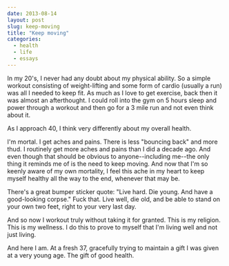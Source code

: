 ```yaml
---
date: 2013-08-14
layout: post
slug: keep-moving
title: "Keep moving"
categories:
  - health
  - life
  - essays
---
```


In my 20's, I never had any doubt about my physical ability. So a simple workout consisting of weight-lifting and some form of cardio (usually a run) was all I needed to keep fit. As much as I love to get exercise, back then it was almost an afterthought. I could roll into the gym on 5 hours sleep and power through a workout and then go for a 3 mile run and not even think about it.

As I approach 40, I think very differently about my overall health.

I'm mortal. I get aches and pains. There is less "bouncing back" and more thud. I routinely get more aches and pains than I did a decade ago. And even though that should be obvious to anyone--including me--the only thing it reminds me of is the need to keep moving. And now that I'm so keenly aware of my own mortality, I feel this ache in my heart to keep myself healthy all the way to the end, whenever that may be.

There's a great bumper sticker quote: "Live hard. Die young. And have a good-looking corpse." Fuck that. Live well, die old, and be able to stand on your own two feet, right to your very last day.

And so now I workout truly without taking it for granted. This is my religion. This is my wellness. I do this to prove to myself that I'm living well and not just living.

And here I am. At a fresh 37, gracefully trying to maintain a gift I was given at a very young age. The gift of good health.
